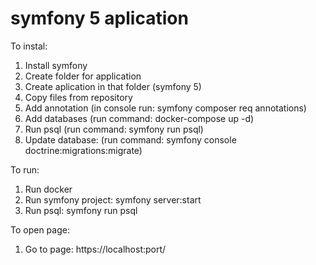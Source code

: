 # symfony 5 aplication

To instal:

1. Install symfony
2. Create folder for application
3. Create aplication in that folder (symfony 5)
4. Copy files from repository
5. Add annotation (in console run: symfony composer req annotations)
6. Add databases (run command: docker-compose up -d)
7. Run psql (run command: symfony run psql)
8. Update database: (run command: symfony console doctrine:migrations:migrate)


To run:
1. Run docker
2. Run symfony project: symfony server:start
3. Run psql: symfony run psql

To open page:
1. Go to page: https://localhost:port/

